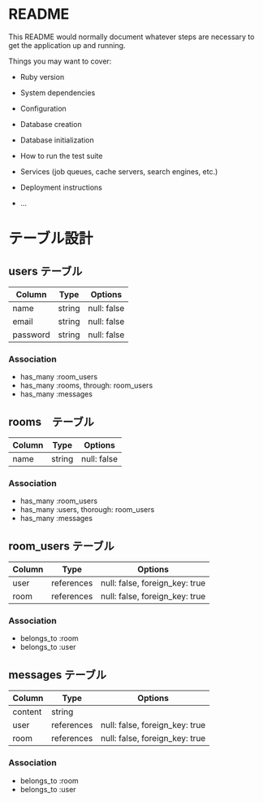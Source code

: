 # README

This README would normally document whatever steps are necessary to get the
application up and running.

Things you may want to cover:

* Ruby version

* System dependencies

* Configuration

* Database creation

* Database initialization

* How to run the test suite

* Services (job queues, cache servers, search engines, etc.)

* Deployment instructions

* ...
# テーブル設計

## users テーブル

| Column    | Type   | Options     |
| --------- | -----  | ----------- |
| name      | string | null: false |
| email     | string | null: false |
| password  | string | null: false |

### Association

- has_many :room_users
- has_many :rooms, through: room_users
- has_many :messages

## rooms　テーブル

| Column    | Type   | Options     |
| --------- | -----  | ----------- |
| name      | string | null: false |

### Association

- has_many :room_users
- has_many :users, thorough: room_users
- has_many :messages

## room_users テーブル

| Column    | Type       | Options                        |          
| --------- | ---------  | ------------------------------ |
| user      | references | null: false, foreign_key: true |
| room      | references | null: false, foreign_key: true |

### Association

- belongs_to :room
- belongs_to :user

## messages テーブル

| Column    | Type       | Options                        |          
| --------- | ---------  | ------------------------------ |
| content   | string     |                                |
| user      | references | null: false, foreign_key: true |
| room      | references | null: false, foreign_key: true |

### Association
- belongs_to :room
- belongs_to :user